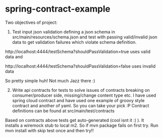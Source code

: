 # spring-contract-example

Two objectives of project:

1) Test input json validation defining a json schema in src/main/resources/schema.json and test with passing valid/invalid json data to get
validation failures which violate schema definition.

http://localhost:4444/testSchema?shouldPassValidation=true uses valid data and

http://localhost:4444/testSchema?shouldPassValidation=false uses invalid data

So pretty simple huh! Not much Jazz there :)

2) Write api contracts for tests to solve issues of contracts breaking on consumer/producer side, missing/change content 
type etc. I have used spring cloud contract and have used one example of groovy style contract and another of yaml. So you
can take your pick :P
Contract definitions can be found at src/main/test/contracts

Based on contracts above tests get auto-generated (cool isnt it :) ). It installs a wiremock stub to local m2. So if mvn 
package fails on first try. Run mvn install with skip test once and then try!!




